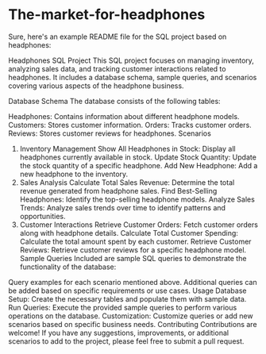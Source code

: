 # The-market-for-headphones


Sure, here's an example README file for the SQL project based on headphones:

Headphones SQL Project
This SQL project focuses on managing inventory, analyzing sales data, and tracking customer interactions related to headphones. It includes a database schema, sample queries, and scenarios covering various aspects of the headphone business.

Database Schema
The database consists of the following tables:

Headphones: Contains information about different headphone models.
Customers: Stores customer information.
Orders: Tracks customer orders.
Reviews: Stores customer reviews for headphones.
Scenarios
1. Inventory Management
Show All Headphones in Stock: Display all headphones currently available in stock.
Update Stock Quantity: Update the stock quantity of a specific headphone.
Add New Headphone: Add a new headphone to the inventory.
2. Sales Analysis
Calculate Total Sales Revenue: Determine the total revenue generated from headphone sales.
Find Best-Selling Headphones: Identify the top-selling headphone models.
Analyze Sales Trends: Analyze sales trends over time to identify patterns and opportunities.
3. Customer Interactions
Retrieve Customer Orders: Fetch customer orders along with headphone details.
Calculate Total Customer Spending: Calculate the total amount spent by each customer.
Retrieve Customer Reviews: Retrieve customer reviews for a specific headphone model.
Sample Queries
Included are sample SQL queries to demonstrate the functionality of the database:

Query examples for each scenario mentioned above.
Additional queries can be added based on specific requirements or use cases.
Usage
Database Setup: Create the necessary tables and populate them with sample data.
Run Queries: Execute the provided sample queries to perform various operations on the database.
Customization: Customize queries or add new scenarios based on specific business needs.
Contributing
Contributions are welcome! If you have any suggestions, improvements, or additional scenarios to add to the project, please feel free to submit a pull request.

